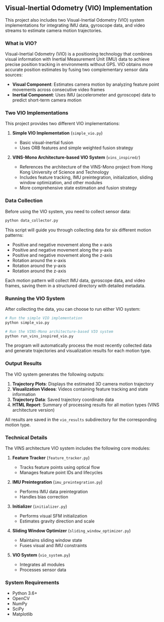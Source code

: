 ## Visual-Inertial Odometry (VIO) Implementation

This project also includes two Visual-Inertial Odometry (VIO) system implementations for integrating IMU data, gyroscope data, and video streams to estimate camera motion trajectories.

### What is VIO?

Visual-Inertial Odometry (VIO) is a positioning technology that combines visual information with Inertial Measurement Unit (IMU) data to achieve precise position tracking in environments without GPS. VIO obtains more accurate position estimates by fusing two complementary sensor data sources:

- **Visual Component**: Estimates camera motion by analyzing feature point movements across consecutive video frames
- **Inertial Component**: Uses IMU (accelerometer and gyroscope) data to predict short-term camera motion

### Two VIO Implementations

This project provides two different VIO implementations:

1. **Simple VIO Implementation** (`simple_vio.py`)
   - Basic visual-inertial fusion
   - Uses ORB features and simple weighted fusion strategy

2. **VINS-Mono Architecture-based VIO System** (`vins_inspired/`)
   - References the architecture of the VINS-Mono project from Hong Kong University of Science and Technology
   - Includes feature tracking, IMU preintegration, initialization, sliding window optimization, and other modules
   - More comprehensive state estimation and fusion strategy

### Data Collection

Before using the VIO system, you need to collect sensor data:

```bash
python data_collector.py
```

This script will guide you through collecting data for six different motion patterns:
- Positive and negative movement along the x-axis
- Positive and negative movement along the y-axis
- Positive and negative movement along the z-axis
- Rotation around the x-axis
- Rotation around the y-axis
- Rotation around the z-axis

Each motion pattern will collect IMU data, gyroscope data, and video frames, saving them in a structured directory with detailed metadata.

### Running the VIO System

After collecting the data, you can choose to run either VIO system:

```bash
# Run the simple VIO implementation
python simple_vio.py

# Run the VINS-Mono architecture-based VIO system
python run_vins_inspired_vio.py
```

The program will automatically process the most recently collected data and generate trajectories and visualization results for each motion type.

### Output Results

The VIO system generates the following outputs:

1. **Trajectory Plots**: Displays the estimated 3D camera motion trajectory
2. **Visualization Videos**: Videos containing feature tracking and state information
3. **Trajectory Data**: Saved trajectory coordinate data
4. **HTML Report**: Summary of processing results for all motion types (VINS architecture version)

All results are saved in the `vio_results` subdirectory for the corresponding motion type.

### Technical Details

The VINS architecture VIO system includes the following core modules:

1. **Feature Tracker** (`feature_tracker.py`)
   - Tracks feature points using optical flow
   - Manages feature point IDs and lifecycles

2. **IMU Preintegration** (`imu_preintegration.py`)
   - Performs IMU data preintegration
   - Handles bias correction

3. **Initializer** (`initializer.py`)
   - Performs visual SFM initialization
   - Estimates gravity direction and scale

4. **Sliding Window Optimizer** (`sliding_window_optimizer.py`)
   - Maintains sliding window state
   - Fuses visual and IMU constraints

5. **VIO System** (`vio_system.py`)
   - Integrates all modules
   - Processes sensor data

### System Requirements

- Python 3.6+
- OpenCV
- NumPy
- SciPy
- Matplotlib
